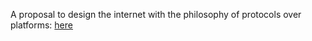 A proposal to design the internet with the philosophy of protocols over platforms: [here](https://knightcolumbia.org/content/protocols-not-platforms-a-technological-approach-to-free-speech)
